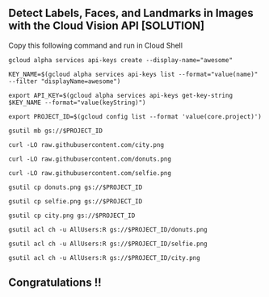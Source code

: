 ## Detect Labels, Faces, and Landmarks in Images with the Cloud Vision API [SOLUTION]

Copy this following command and run in Cloud Shell
```
gcloud alpha services api-keys create --display-name="awesome" 

KEY_NAME=$(gcloud alpha services api-keys list --format="value(name)" --filter "displayName=awesome")

export API_KEY=$(gcloud alpha services api-keys get-key-string $KEY_NAME --format="value(keyString)")

export PROJECT_ID=$(gcloud config list --format 'value(core.project)')

gsutil mb gs://$PROJECT_ID

curl -LO raw.githubusercontent.com/city.png

curl -LO raw.githubusercontent.com/donuts.png

curl -LO raw.githubusercontent.com/selfie.png

gsutil cp donuts.png gs://$PROJECT_ID

gsutil cp selfie.png gs://$PROJECT_ID

gsutil cp city.png gs://$PROJECT_ID

gsutil acl ch -u AllUsers:R gs://$PROJECT_ID/donuts.png

gsutil acl ch -u AllUsers:R gs://$PROJECT_ID/selfie.png

gsutil acl ch -u AllUsers:R gs://$PROJECT_ID/city.png
```

## Congratulations !! 
